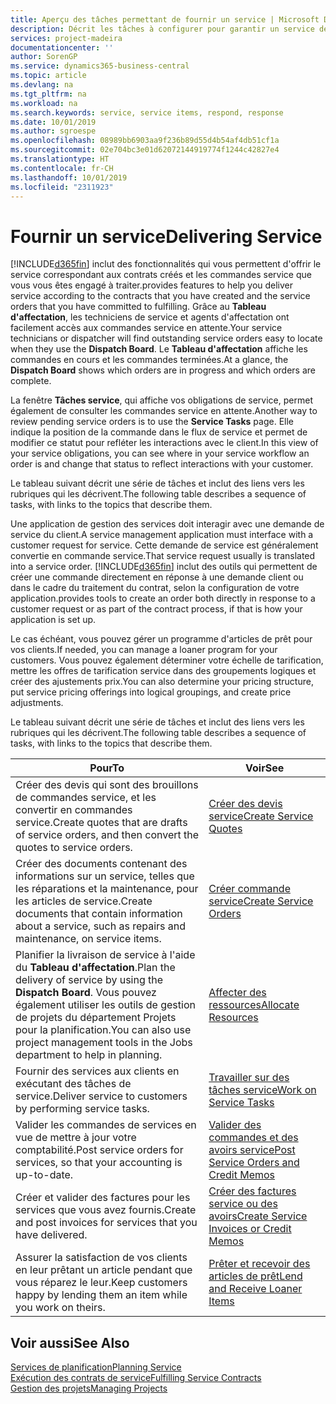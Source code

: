 ```yaml
---
title: Aperçu des tâches permettant de fournir un service | Microsoft Docs
description: Décrit les tâches à configurer pour garantir un service de qualité et respecter les engagement vis-à-vis des clients.
services: project-madeira
documentationcenter: ''
author: SorenGP
ms.service: dynamics365-business-central
ms.topic: article
ms.devlang: na
ms.tgt_pltfrm: na
ms.workload: na
ms.search.keywords: service, service items, respond, response
ms.date: 10/01/2019
ms.author: sgroespe
ms.openlocfilehash: 08989bb6903aa9f236b89d55d4b54af4db51cf1a
ms.sourcegitcommit: 02e704bc3e01d62072144919774f1244c42827e4
ms.translationtype: HT
ms.contentlocale: fr-CH
ms.lasthandoff: 10/01/2019
ms.locfileid: "2311923"
---
```

# <a name="delivering-service"></a><span data-ttu-id="946f3-103">Fournir un service</span><span class="sxs-lookup"><span data-stu-id="946f3-103">Delivering Service</span></span>
[!INCLUDE[d365fin](includes/d365fin_md.md)] <span data-ttu-id="946f3-104">inclut des fonctionnalités qui vous permettent d'offrir le service correspondant aux contrats créés et les commandes service que vous vous êtes engagé à traiter.</span><span class="sxs-lookup"><span data-stu-id="946f3-104">provides features to help you deliver service according to the contracts that you have created and the service orders that you have committed to fulfilling.</span></span> <span data-ttu-id="946f3-105">Grâce au **Tableau d'affectation**, les techniciens de service et agents d'affectation ont facilement accès aux commandes service en attente.</span><span class="sxs-lookup"><span data-stu-id="946f3-105">Your service technicians or dispatcher will find outstanding service orders easy to locate when they use the **Dispatch Board**.</span></span> <span data-ttu-id="946f3-106">Le **Tableau d'affectation** affiche les commandes en cours et les commandes terminées.</span><span class="sxs-lookup"><span data-stu-id="946f3-106">At a glance, the **Dispatch Board** shows which orders are in progress and which orders are complete.</span></span>  
  
<span data-ttu-id="946f3-107">La fenêtre **Tâches service**, qui affiche vos obligations de service, permet également de consulter les commandes service en attente.</span><span class="sxs-lookup"><span data-stu-id="946f3-107">Another way to review pending service orders is to use the **Service Tasks** page.</span></span> <span data-ttu-id="946f3-108">Elle indique la position de la commande dans le flux de service et permet de modifier ce statut pour refléter les interactions avec le client.</span><span class="sxs-lookup"><span data-stu-id="946f3-108">In this view of your service obligations, you can see where in your service workflow an order is and change that status to reflect interactions with your customer.</span></span>  
  
<span data-ttu-id="946f3-109">Le tableau suivant décrit une série de tâches et inclut des liens vers les rubriques qui les décrivent.</span><span class="sxs-lookup"><span data-stu-id="946f3-109">The following table describes a sequence of tasks, with links to the topics that describe them.</span></span>   

<span data-ttu-id="946f3-110">Une application de gestion des services doit interagir avec une demande de service du client.</span><span class="sxs-lookup"><span data-stu-id="946f3-110">A service management application must interface with a customer request for service.</span></span> <span data-ttu-id="946f3-111">Cette demande de service est généralement convertie en commande service.</span><span class="sxs-lookup"><span data-stu-id="946f3-111">That service request usually is translated into a service order.</span></span> [!INCLUDE[d365fin](includes/d365fin_md.md)] <span data-ttu-id="946f3-112">inclut des outils qui permettent de créer une commande directement en réponse à une demande client ou dans le cadre du traitement du contrat, selon la configuration de votre application.</span><span class="sxs-lookup"><span data-stu-id="946f3-112">provides tools to create an order both directly in response to a customer request or as part of the contract process, if that is how your application is set up.</span></span>  
  
<span data-ttu-id="946f3-113">Le cas échéant, vous pouvez gérer un programme d'articles de prêt pour vos clients.</span><span class="sxs-lookup"><span data-stu-id="946f3-113">If needed, you can manage a loaner program for your customers.</span></span> <span data-ttu-id="946f3-114">Vous pouvez également déterminer votre échelle de tarification, mettre les offres de tarification service dans des groupements logiques et créer des ajustements prix.</span><span class="sxs-lookup"><span data-stu-id="946f3-114">You can also determine your pricing structure, put service pricing offerings into logical groupings, and create price adjustments.</span></span>  
  
<span data-ttu-id="946f3-115">Le tableau suivant décrit une série de tâches et inclut des liens vers les rubriques qui les décrivent.</span><span class="sxs-lookup"><span data-stu-id="946f3-115">The following table describes a sequence of tasks, with links to the topics that describe them.</span></span>   
  
|<span data-ttu-id="946f3-116">**Pour**</span><span class="sxs-lookup"><span data-stu-id="946f3-116">**To**</span></span>|<span data-ttu-id="946f3-117">**Voir**</span><span class="sxs-lookup"><span data-stu-id="946f3-117">**See**</span></span>|  
|------------|-------------|  
|<span data-ttu-id="946f3-118">Créer des devis qui sont des brouillons de commandes service, et les convertir en commandes service.</span><span class="sxs-lookup"><span data-stu-id="946f3-118">Create quotes that are drafts of service orders, and then convert the quotes to service orders.</span></span>|[<span data-ttu-id="946f3-119">Créer des devis service</span><span class="sxs-lookup"><span data-stu-id="946f3-119">Create Service Quotes</span></span>](service-how-to-create-service-quotes.md)|
|<span data-ttu-id="946f3-120">Créer des documents contenant des informations sur un service, telles que les réparations et la maintenance, pour les articles de service.</span><span class="sxs-lookup"><span data-stu-id="946f3-120">Create documents that contain information about a service, such as repairs and maintenance, on service items.</span></span>|[<span data-ttu-id="946f3-121">Créer commande service</span><span class="sxs-lookup"><span data-stu-id="946f3-121">Create Service Orders</span></span>](service-how-to-create-service-orders.md)|
|<span data-ttu-id="946f3-122">Planifier la livraison de service à l'aide du **Tableau d'affectation**.</span><span class="sxs-lookup"><span data-stu-id="946f3-122">Plan the delivery of service by using the **Dispatch Board**.</span></span> <span data-ttu-id="946f3-123">Vous pouvez également utiliser les outils de gestion de projets du département Projets pour la planification.</span><span class="sxs-lookup"><span data-stu-id="946f3-123">You can also use project management tools in the Jobs department to help in planning.</span></span>|[<span data-ttu-id="946f3-124">Affecter des ressources</span><span class="sxs-lookup"><span data-stu-id="946f3-124">Allocate Resources</span></span>](service-how-to-allocate-resources.md)|  
|<span data-ttu-id="946f3-125">Fournir des services aux clients en exécutant des tâches de service.</span><span class="sxs-lookup"><span data-stu-id="946f3-125">Deliver service to customers by performing service tasks.</span></span>|[<span data-ttu-id="946f3-126">Travailler sur des tâches service</span><span class="sxs-lookup"><span data-stu-id="946f3-126">Work on Service Tasks</span></span>](service-how-to-work-on-service-tasks.md)|  
|<span data-ttu-id="946f3-127">Valider les commandes de services en vue de mettre à jour votre comptabilité.</span><span class="sxs-lookup"><span data-stu-id="946f3-127">Post service orders for services, so that your accounting is up-to-date.</span></span>|[<span data-ttu-id="946f3-128">Valider des commandes et des avoirs service</span><span class="sxs-lookup"><span data-stu-id="946f3-128">Post Service Orders and Credit Memos</span></span>](service-how-to-post-service-orders.md)|  
|<span data-ttu-id="946f3-129">Créer et valider des factures pour les services que vous avez fournis.</span><span class="sxs-lookup"><span data-stu-id="946f3-129">Create and post invoices for services that you have delivered.</span></span>|[<span data-ttu-id="946f3-130">Créer des factures service ou des avoirs</span><span class="sxs-lookup"><span data-stu-id="946f3-130">Create Service Invoices or Credit Memos</span></span>](service-how-create-invoices.md)|  
|<span data-ttu-id="946f3-131">Assurer la satisfaction de vos clients en leur prêtant un article pendant que vous réparez le leur.</span><span class="sxs-lookup"><span data-stu-id="946f3-131">Keep customers happy by lending them an item while you work on theirs.</span></span>| [<span data-ttu-id="946f3-132">Prêter et recevoir des articles de prêt</span><span class="sxs-lookup"><span data-stu-id="946f3-132">Lend and Receive Loaner Items</span></span>](service-how-to-lend-receive-loaners.md)|
  
## <a name="see-also"></a><span data-ttu-id="946f3-133">Voir aussi</span><span class="sxs-lookup"><span data-stu-id="946f3-133">See Also</span></span>  
[<span data-ttu-id="946f3-134">Services de planification</span><span class="sxs-lookup"><span data-stu-id="946f3-134">Planning Service</span></span>](service-plan-service.md)  
[<span data-ttu-id="946f3-135">Exécution des contrats de service</span><span class="sxs-lookup"><span data-stu-id="946f3-135">Fulfilling Service Contracts</span></span>](service-fulfill-service-contracts.md)  
[<span data-ttu-id="946f3-136">Gestion des projets</span><span class="sxs-lookup"><span data-stu-id="946f3-136">Managing Projects</span></span>](projects-manage-projects.md)  
